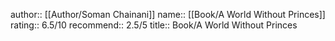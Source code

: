 author:: [[Author/Soman Chainani]]
name:: [[Book/A World Without Princes]]
rating:: 6.5/10
recommend:: 2.5/5
title:: Book/A World Without Princes
